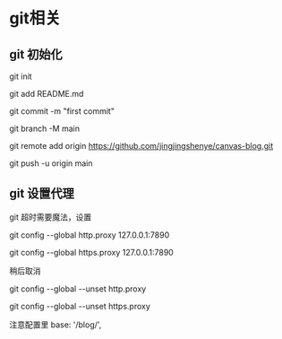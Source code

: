 # git相关

## git 初始化

  git init

  git add README.md

  git commit -m "first commit"

  git branch -M main

  git remote add origin https://github.com/jingjingshenye/canvas-blog.git

  git push -u origin main

## git 设置代理

git 超时需要魔法，设置

git config --global http.proxy 127.0.0.1:7890

git config --global https.proxy 127.0.0.1:7890

稍后取消

git config --global --unset http.proxy

git config --global --unset https.proxy

注意配置里
base: '/blog/',

